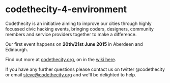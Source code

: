 # codethecity-4-environment
 
Codethecity is an initiative aiming to improve our cities through highly focussed civic hacking events, bringing coders, designers, community members and service providers together to make a difference.

Our first event happens on **20th/21st June 2015** in Aberdeen and Edinburgh.

Find out more at [codethecity.org](codethecity.org), on in the [wiki here](https://github.com/CodeTheCity/codethecity-4-environment/wiki).

If you have any further questions please contact us on twitter @codethecity or email steve@codethecity.org and we'll be delighted to help.
